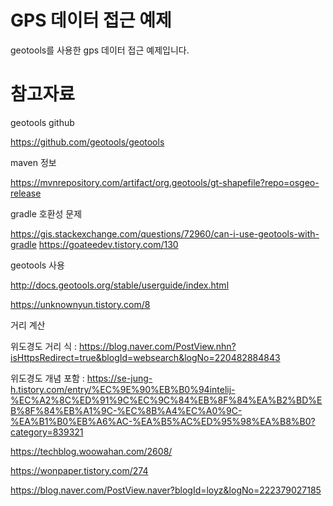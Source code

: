 # GPS 데이터 접근 예제
geotools를 사용한 gps 데이터 접근 예제입니다.



# 참고자료
geotools github

https://github.com/geotools/geotools

maven 정보

https://mvnrepository.com/artifact/org.geotools/gt-shapefile?repo=osgeo-release

gradle 호환성 문제

https://gis.stackexchange.com/questions/72960/can-i-use-geotools-with-gradle
https://goateedev.tistory.com/130

geotools 사용

http://docs.geotools.org/stable/userguide/index.html

https://unknownyun.tistory.com/8


거리 계산

위도경도 거리 식 : https://blog.naver.com/PostView.nhn?isHttpsRedirect=true&blogId=websearch&logNo=220482884843

위도경도 개념 포함 : https://se-jung-h.tistory.com/entry/%EC%9E%90%EB%B0%94intelij-%EC%A2%8C%ED%91%9C%EC%9C%84%EB%8F%84%EA%B2%BD%EB%8F%84%EB%A1%9C-%EC%8B%A4%EC%A0%9C-%EA%B1%B0%EB%A6%AC-%EA%B5%AC%ED%95%98%EA%B8%B0?category=839321

https://techblog.woowahan.com/2608/

https://wonpaper.tistory.com/274

https://blog.naver.com/PostView.naver?blogId=loyz&logNo=222379027185